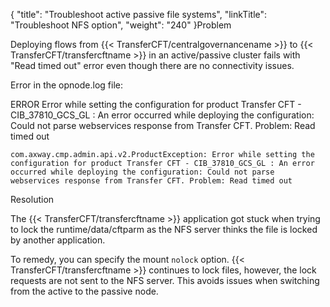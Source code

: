 {
    "title": "Troubleshoot active passive file systems",
    "linkTitle": "Troubleshoot NFS option",
    "weight": "240"
}Problem

Deploying flows from {{< TransferCFT/centralgovernancename  >}} to {{< TransferCFT/transfercftname  >}} in an active/passive cluster fails with "Read timed out" error even though there are no connectivity issues.

Error in the opnode.log file:

ERROR Error while setting the configuration for product Transfer CFT - CIB\_37810\_GCS\_GL : An error occurred while deploying the configuration: Could not parse webservices response from Transfer CFT. Problem: Read timed out

`com.axway.cmp.admin.api.v2.ProductException: Error while setting the configuration for product Transfer CFT - CIB_37810_GCS_GL : An error occurred while deploying the configuration: Could not parse webservices response from Transfer CFT. Problem: Read timed out`

Resolution

The {{< TransferCFT/transfercftname  >}} application got stuck when trying to lock the runtime/data/cftparm as the NFS server thinks the file is locked by another application.

To remedy, you can specify the mount `nolock` option. {{< TransferCFT/transfercftname  >}} continues to lock files,  however, the lock requests are not sent to the NFS server. This avoids issues when switching from the active to the passive node.
